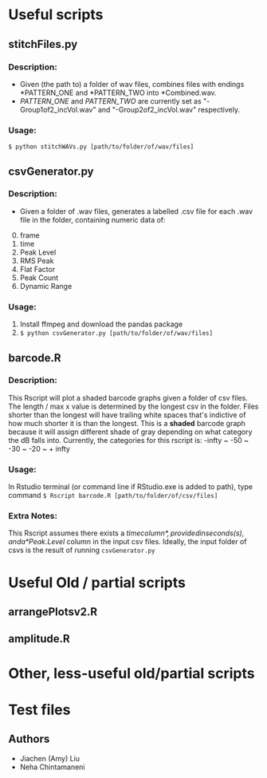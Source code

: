 # Useful scripts
## stitchFiles.py 
### Description:
- Given (the path to) a folder of wav files, combines files with endings \*PATTERN_ONE and \*PATTERN_TWO into \*Combined.wav.
- *PATTERN_ONE* and *PATTERN_TWO* are currently set as "-Group1of2_incVol.wav" and "-Group2of2_incVol.wav" respectively.
### Usage:
`$ python stitchWAVs.py [path/to/folder/of/wav/files]`


## csvGenerator.py
### Description:
- Given a folder of .wav files, generates a labelled .csv file for each .wav file in the folder, containing numeric data of:
0. frame
1. time
2. Peak Level
3. RMS Peak
4. Flat Factor
5. Peak Count
6. Dynamic Range
### Usage: 
1. Install ffmpeg and download the pandas package
2. `$ python csvGenerator.py [path/to/folder/of/wav/files]`

## barcode.R
### Description: 
This Rscript will plot a shaded barcode graphs given a folder of csv files.
The length / max x value is determined by the longest csv in the folder. Files shorter than the longest
will have trailing white spaces that's indictive of how much shorter it is than the longest. 
This is a **shaded** barcode graph because it will assign different shade of gray depending on 
what category the dB falls into.
Currently, the categories for this rscript is: -infty ~ -50 ~ -30 ~ -20 ~ + infty 

### Usage: 
In Rstudio terminal (or command line if RStudio.exe is added to path), type command 
`$ Rscript barcode.R [path/to/folder/of/csv/files]`

### Extra Notes:
This Rscript assumes there exists a *$time column*, provided in seconds (s), and a *$Peak.Level* column in the input csv files. 
Ideally, the input folder of csvs is the result of running `csvGenerator.py`

# Useful Old / partial scripts
## arrangePlotsv2.R
## amplitude.R

# Other, less-useful old/partial scripts

# Test files


## Authors
* Jiachen (Amy) Liu
* Neha Chintamaneni

